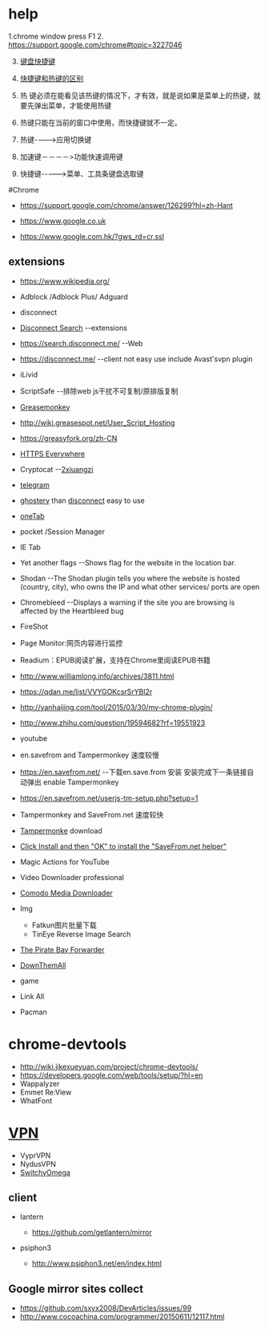 # help
1.chrome window press F1
2. https://support.google.com/chrome#topic=3227046 

3. [键盘快捷键](https://support.google.com/chrome/answer/157179?hl=zh-Hans) 

 4. [快捷键和热键的区别](http://m.oschina.net/blog/50996) 
 5. 热 键必须在能看见该热键的情况下，才有效，就是说如果是菜单上的热键，就要先弹出菜单，才能使用热键
 6. 热键只能在当前的窗口中使用，而快捷键就不一定。
 7. 热键---->应用切换键 
 8. 加速键－－－－>功能快速调用键 
 9. 快捷键----->菜单、工具条键盘选取键 
 
#Chrome

 * https://support.google.com/chrome/answer/126299?hl=zh-Hant
 
 * https://www.google.co.uk
 
 * https://www.google.com.hk/?gws_rd=cr,ssl
 
  
## extensions
 * https://www.wikipedia.org/
 * Adblock /Adblock Plus/ Adguard
 * disconnect
  * [Disconnect Search](https://disconnect.me/search)  --extensions
  * https://search.disconnect.me/                      --Web
  * https://disconnect.me/                             --client not easy use include Avast'svpn plugin
 * iLivid
 * ScriptSafe                                           --排除web js干扰不可复制/原排版复制   
 * [Greasemonkey](https://addons.mozilla.org/zh-CN/firefox/addon/greasemonkey/?src=search)
  * http://wiki.greasespot.net/User_Script_Hosting
  * https://greasyfork.org/zh-CN
 * [HTTPS Everywhere](https://www.eff.org/https-everywhere)
 * Cryptocat --[2xiuangzi](https://goo.gl/kCDNhl)
 * [telegram](https://telegram.org/)
 * [ghostery](https://www.ghostery.com/try-us/download-add-on/) than [disconnect](https://disconnect.me/disconnect) easy to use
 * [oneTab](https://www.one-tab.com/)
 * pocket /Session Manager
 * IE Tab 
 * Yet another flags --Shows flag for the website in the location bar.
 * Shodan --The Shodan plugin tells you where the website is hosted (country, city), who owns the IP and what other services/ ports are open
 * Chromebleed --Displays a warning if the site you are browsing is affected by the Heartbleed bug
 * FireShot
 * Page Monitor:网页内容进行监控
 * Readium：EPUB阅读扩展，支持在Chrome里阅读EPUB书籍
 * http://www.williamlong.info/archives/3811.html
 * https://qdan.me/list/VVYGOKcsrSrYBl2r
 * http://yanhaijing.com/tool/2015/03/30/my-chrome-plugin/
 * http://www.zhihu.com/question/19594682?rf=19551923
 * youtube  
  * en.savefrom and Tampermonkey 速度较慢
   *  https://en.savefrom.net/  --下载en.save.from 安装  安装完成下一条链接自动弹出 enable Tampermonkey
   *  https://en.savefrom.net/userjs-tm-setup.php?setup=1
  * Tampermonkey and SaveFrom.net 速度较快
  * [Tampermonke](https://chrome.google.com/webstore/detail/tampermonkey/dhdgffkkebhmkfjojejmpbldmpobfkfo) download
  * [Click Install and then "OK" to install the "SaveFrom.net helper"](https://en.savefrom.net/userjs-setup.php)
  * Magic Actions for YouTube
  * Video Downloader professional
 
 * [Comodo Media Downloader](http://download.cnet.com/Comodo-Chromodo/3000-2356_4-76386288.html)
 * Img
 	* Fatkun图片批量下载
 	* TinEye Reverse Image Search

 * [The Pirate Bay Forwarder](https://addons.mozilla.org/zh-CN/firefox/addon/the-pirate-bay-forwarder/?src=api)
 * [DownThemAll](https://addons.mozilla.org/zh-CN/firefox/addon/downthemall/?src=cb-dl-featured)

* game
 * Link All
 * Pacman

# chrome-devtools

* http://wiki.jikexueyuan.com/project/chrome-devtools/
* https://developers.google.com/web/tools/setup/?hl=en
* Wappalyzer
* Emmet Re:View
* WhatFont

# [VPN](http://www.iplaysoft.com/vpn.html)

* VyprVPN
* NydusVPN
* [SwitchyOmega](https://github.com/FelisCatus/SwitchyOmega)
## client

* lantern

  * https://github.com/getlantern/mirror
* psiphon3

  * http://www.psiphon3.net/en/index.html

## Google mirror sites collect

* https://github.com/sxyx2008/DevArticles/issues/99
* http://www.cocoachina.com/programmer/20150611/12117.html
